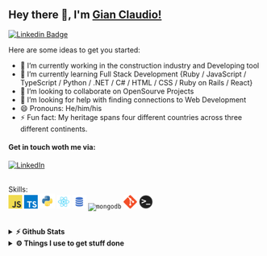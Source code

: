 ## Hey there 👋, I'm [Gian Claudio!](https://github.com/GianClaudioScarafini)
[![Linkedin Badge](https://img.shields.io/badge/-LinkedIn-0e76a8?style=flat-square&logo=Linkedin&logoColor=white)](https://www.linkedin.com/in/gian-claudio-scarafini-/)

Here are some ideas to get you started:

- 🔭 I’m currently working in the construction industry and Developing tool 
- 🌱 I’m currently learning Full Stack Development {Ruby / JavaScript / TypeScript / Python / .NET / C# / HTML / CSS / Ruby on Rails / React} 
- 👯 I’m looking to collaborate on OpenSourve Projects 
- 🤔 I’m looking for help with finding connections to Web Development 
- 😄 Pronouns: He/him/his
- ⚡ Fun fact: My heritage spans four different countries across three different continents.


#### Get in touch woth me via:

<a href="https://www.linkedin.com/in/gian-claudio-scarafini-/">
    <img src="https://img.shields.io/badge/LinkedIn-blue?tab=followers?logo=github&style=for-the-badge" alt="LinkedIn" />
</a>

<br>Skills:<br/>
<code><img height="27" src="https://raw.githubusercontent.com/github/explore/80688e429a7d4ef2fca1e82350fe8e3517d3494d/topics/javascript/javascript.png" alt="javascript"></code>
<code><img height="27" src="https://raw.githubusercontent.com/github/explore/80688e429a7d4ef2fca1e82350fe8e3517d3494d/topics/typescript/typescript.png" alt="typescript"></code>
<code><img height="30" src="https://raw.githubusercontent.com/github/explore/80688e429a7d4ef2fca1e82350fe8e3517d3494d/topics/python/python.png" alt="python"></code>
<code><img height="27" src="https://raw.githubusercontent.com/github/explore/80688e429a7d4ef2fca1e82350fe8e3517d3494d/topics/react/react.png" alt="react"></code>
<code><img height="27" src="https://raw.githubusercontent.com/github/explore/80688e429a7d4ef2fca1e82350fe8e3517d3494d/topics/sql/sql.png" alt="sql"></code>
<code><img height="27" src="https://encrypted-tbn0.gstatic.com/images?q=tbn%3AANd9GcSTTzPAw-55ssm1Im594xYZ9eRQu2JylrkYLg&usqp=CAU" alt="mongodb"></code>
<code><img height="27" src="https://raw.githubusercontent.com/devicons/devicon/master/icons/git/git-original.svg" alt="git"></code>
<code><img height="27" src="https://raw.githubusercontent.com/github/explore/80688e429a7d4ef2fca1e82350fe8e3517d3494d/topics/terminal/terminal.png" alt="terminal"></code>

<br/>

<details>
  <summary><b>⚡ Github Stats</b></summary>

  <br />
  <img height="180em" src="https://github-readme-stats.vercel.app/api/top-langs/?username=GianClaudioScarafini&exclude_repo=KNN-Image-Classification&show_icons=true&hide_border=true&layout=compact&langs_count=8"/>
</details>

<details>
  <br />
  <summary><b>⚙️ Things I use to get stuff done</b></summary>
  	<ul>
  	    <li><b>OS:</b>Windows & Ubuntu</li>
	    <li><b>Laptop: </b> Lenovo </li>
  	    <li><b>Browser: </b> Chrome </li>
	    <li><b>Terminal: </b> ZSH: Oh My Zsh </li>
	    <li><b>Code Editor:</b> VSCode </li>
 	    <li><b>Other Tools:</b> Postman, Notion, Obsidian, Bitwarden</li>
	    <li><b>To Stay Updated:</b>Hacker News</li>
	</ul>
</details>
